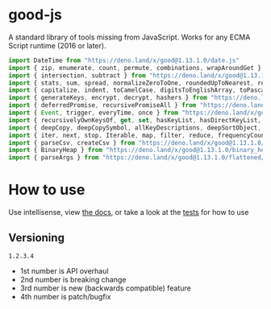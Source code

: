 # good-js

A standard library of tools missing from JavaScript. Works for any ECMA Script runtime (2016 or later).

```js
import DateTime from "https://deno.land/x/good@1.13.1.0/date.js"
import { zip, enumerate, count, permute, combinations, wrapAroundGet } from "https://deno.land/x/good@1.13.1.0/array.js"
import { intersection, subtract } from "https://deno.land/x/good@1.13.1.0/set.js"
import { stats, sum, spread, normalizeZeroToOne, roundedUpToNearest, roundedDownToNearest } from "https://deno.land/x/good@1.13.1.0/math.js"
import { capitalize, indent, toCamelCase, digitsToEnglishArray, toPascalCase, toKebabCase, toSnakeCase, toScreamingKebabCase, toScreamingSnakeCase, toRepresentation, toString, regex, findAll, iterativelyFindAll, escapeRegexMatch, escapeRegexReplace, extractFirst, isValidIdentifier, removeCommonPrefix, didYouMean } from "https://deno.land/x/good@1.13.1.0/string.js"
import { generateKeys, encrypt, decrypt, hashers } from "https://deno.land/x/good@1.13.1.0/encryption.js"
import { deferredPromise, recursivePromiseAll } from "https://deno.land/x/good@1.13.1.0/async.js"
import { Event, trigger, everyTime, once } from "https://deno.land/x/good@1.13.1.0/events.js"
import { recursivelyOwnKeysOf, get, set, hasKeyList, hasDirectKeyList, remove, merge, compareProperty, recursivelyIterateOwnKeysOf } from "https://deno.land/x/good@1.13.1.0/object.js"
import { deepCopy, deepCopySymbol, allKeyDescriptions, deepSortObject, shallowSortObject, isGeneratorObject,isAsyncIterable, isSyncIterable, isIterableTechnically, isSyncIterableObjectOrContainer, allKeys } from "https://deno.land/x/good@1.13.1.0/value.js"
import { iter, next, stop, Iterable, map, filter, reduce, frequencyCount, zip, count, enumerate, permute, combinations, slices, asyncIteratorToList, concurrentlyTransform, forkBy } from "https://deno.land/x/good@1.13.1.0/iterable.js"
import { parseCsv, createCsv } from "https://deno.land/x/good@1.13.1.0/csv.js"
import { BinaryHeap } from "https://deno.land/x/good@1.13.1.0/binary_heap.js"
import { parseArgs } from "https://deno.land/x/good@1.13.1.0/flattened/parse_args.js"
```


# How to use

Use intellisense, view [the docs](https://deno.land/x/good?doc), or take a look at the [tests](https://github.com/jeff-hykin/good-js/tree/master/tests) for how to use

## Versioning

`1.2.3.4`
- 1st number is API overhaul
- 2nd number is breaking change
- 3rd number is new (backwards compatible) feature 
- 4th number is patch/bugfix